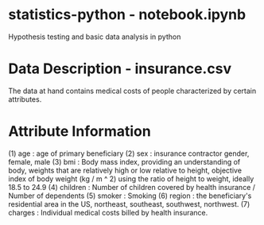 # statistics-python - notebook.ipynb
Hypothesis testing and basic data analysis in python

# Data Description - insurance.csv
The data at hand contains medical costs of people
characterized by certain attributes.

# Attribute Information
(1) age : age of primary beneficiary
(2) sex : insurance contractor gender, female, male
(3) bmi : Body mass index, providing an understanding of body, weights that are relatively high or low relative to height,
objective index of body weight (kg / m ^ 2) using the ratio of height to weight, ideally 18.5 to 24.9
(4) children : Number of children covered by health insurance / Number of dependents
(5) smoker : Smoking
(6) region : the beneficiary's residential area in the US, northeast, southeast, southwest, northwest.
(7) charges : Individual medical costs billed by health insurance.
